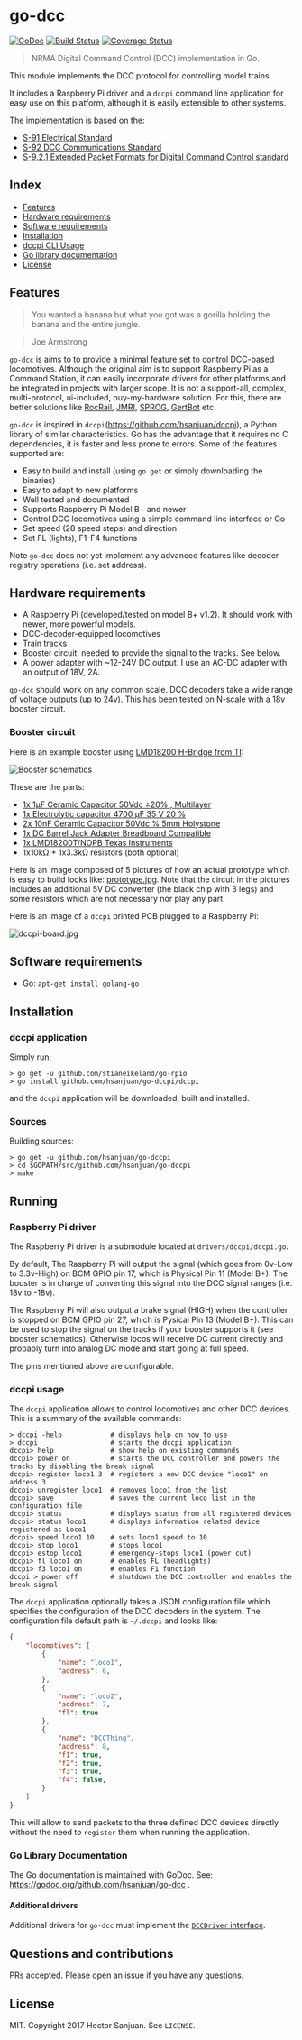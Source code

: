 go-dcc
======

[![GoDoc](https://godoc.org/github.com/hsanjuan/go-dcc?status.svg)](http://godoc.org/github.com/hsanjuan/go-dcc)
[![Build Status](https://travis-ci.org/hsanjuan/go-dcc.svg?branch=master)](https://travis-ci.org/hsanjuan/go-dcc)
[![Coverage Status](https://coveralls.io/repos/github/hsanjuan/go-dcc/badge.svg?branch=master)](https://coveralls.io/github/hsanjuan/go-dcc?branch=master)


> NRMA Digital Command Control (DCC) implementation in Go.

This module implements the DCC protocol for controlling model trains.

It includes a Raspberry Pi driver and a `dccpi` command line application for easy use on this platform, although it is
easily extensible to other systems.

The implementation is based on the:
  * [S-91 Electrical Standard](http://www.nmra.org/sites/default/files/standards/sandrp/pdf/s-9.1_electrical_standards_2006.pdf)
  * [S-92 DCC Communications Standard](http://www.nmra.org/sites/default/files/s-92-2004-07.pdf)
  * [S-9.2.1 Extended Packet Formats for Digital Command Control standard](http://www.nmra.org/sites/default/files/s-9.2.1_2012_07.pdf)

Index
-----

  * [Features](#features)
  * [Hardware requirements](#hardware-requirements)
  * [Software requirements](#software-requirements)
  * [Installation](#installation)
  * [dccpi CLI Usage](#dccpi-cli-usage)
  * [Go library documentation](#go-library-documentation)
  * [License](#license)

Features
--------

> You wanted a banana but what you got was a gorilla holding the banana and the entire jungle.

> Joe Armstrong

`go-dcc` is aims to to provide a minimal feature set to control DCC-based locomotives. Although the original aim is to support Raspberry Pi as a Command Station, it can easily incorporate drivers for other platforms and be integrated in projects with larger scope. It is not a support-all, complex, multi-protocol, ui-included, buy-my-hardware solution. For this, there are better solutions like [RocRail](http://wiki.rocrail.net/doku.php), [JMRI](http://jmri.sourceforge.net/), [SPROG](http://www.sprog-dcc.co.uk/), [GertBot](http://www.gertbot.com/) etc.

`go-dcc` is inspired in `dccpi`(https://github.com/hsanjuan/dccpi), a Python library of similar characteristics. Go has the advantage that it requires no C dependencies, it is faster and less prone to errors. Some of the features supported are:

  * Easy to build and install (using `go get` or simply downloading the binaries)
  * Easy to adapt to new platforms
  * Well tested and documented
  * Supports Raspberry Pi Model B+ and newer
  * Control DCC locomotives using a simple command line interface or Go
  * Set speed (28 speed steps) and direction
  * Set FL (lights), F1-F4 functions

Note `go-dcc` does not yet implement any advanced features like decoder registry operations (i.e. set address).

Hardware requirements
---------------------

  * A Raspberry Pi (developed/tested on model B+ v1.2). It should work with newer, more powerful models.
  * DCC-decoder-equipped locomotives
  * Train tracks
  * Booster circuit: needed to provide the signal to the tracks. See below.
  * A power adapter with ~12-24V DC output. I use an AC-DC adapter with an output of 18V, 2A.

`go-dcc` should work on any common scale. DCC decoders take a wide range of voltage outputs (up to 24v). This has been tested on N-scale with a 18v booster circuit.

### Booster circuit

Here is an example booster using [LMD18200 H-Bridge from TI](http://www.ti.com/product/LMD18200):

![Booster schematics](dcc_booster_schem.png)

These are the parts:

  * [1x 1µF Ceramic Capacitor 50Vdc ±20% , Multilayer](http://www.conrad.com/ce/en/product/453382)
  * [1x Electrolytic capacitor 4700 µF 35 V 20 %](http://www.conrad.com/ce/en/product/441958)
  * [2x 10nF Ceramic Capacitor 50Vdc % 5mm Holystone](http://www.conrad.com/ce/en/product/531889)
  * [1x DC Barrel Jack Adapter Breadboard Compatible](http://www.exp-tech.de/dc-barrel-jack-adapter-breadboard-compatible)
  * [1x LMD18200T/NOPB Texas Instruments](http://www.ti.com/product/LMD18200/samplebuy)
  * 1x10kΩ + 1x3.3kΩ resistors (both optional)

Here is an image composed of 5 pictures of how an actual prototype which is easy to build looks like: [prototype.jpg](prototype.jpg). Note that the circuit in the pictures includes an additional 5V DC converter (the black chip with 3 legs) and some resistors which are not necessary nor play any part.

Here is an image of a `dccpi` printed PCB plugged to a Raspberry Pi:

![dccpi-board.jpg](dccpi-board.jpg)

Software requirements
---------------------

  * Go: `apt-get install golang-go`


Installation
------------

### dccpi application

Simply run:

```
> go get -u github.com/stianeikeland/go-rpio
> go install github.com/hsanjuan/go-dccpi/dccpi
```

and the `dccpi` application will be downloaded, built and installed.

### Sources

Building sources:

```
> go get -u github.com/hsanjuan/go-dccpi
> cd $GOPATH/src/github.com/hsanjuan/go-dccpi
> make
```

Running
-------

### Raspberry Pi driver

The Raspberry Pi driver is a submodule located at `drivers/dccpi/dccpi.go`.

By default, The Raspberry Pi will output the signal (which goes from 0v-Low to 3.3v-High) on BCM GPIO pin 17, which is Physical Pin 11 (Model B+). The booster is in charge of converting this signal into the DCC signal ranges (i.e. 18v to -18v).

The Raspberry Pi will also output a brake signal (HIGH) when the controller is stopped on BCM GPIO pin 27, which is Pysical Pin 13 (Model B+). This can be used to stop the signal on the tracks if your booster supports it (see booster schematics). Otherwise locos will receive DC current directly and probably turn into analog DC mode and start going at full speed.

The pins mentioned above are configurable.

### dccpi usage

The `dccpi` application allows to control locomotives and other DCC devices. This is a summary of the available commands:

```
> dccpi -help            # displays help on how to use
> dccpi                  # starts the dccpi application
dccpi> help              # show help on existing commands
dccpi> power on          # starts the DCC controller and powers the tracks by disabling the break signal
dccpi> register loco1 3  # registers a new DCC device "loco1" on address 3
dccpi> unregister loco1  # removes loco1 from the list
dccpi> save              # saves the current loco list in the configuration file 
dccpi> status            # displays status from all registered devices
dccpi> status loco1      # displays information related device registered as Loco1
dccpi> speed loco1 10    # sets loco1 speed to 10
dccpi> stop loco1        # stops loco1
dccpi> estop loco1       # emergency-stops loco1 (power cut)
dccpi> fl loco1 on       # enables FL (headlights)
dccpi> f3 loco1 on       # enables F1 function
dccpi > power off        # shutdown the DCC controller and enables the break signal
```

The `dccpi` application optionally takes a JSON configuration file which specifies the configuration of the DCC decoders in the system. The configuration file default path is `~/.dccpi` and looks like:

```json
{
    "locomotives": [
        {
            "name": "loco1",
            "address": 6,
        },
        {
            "name": "loco2",
            "address": 7,
            "fl": true
        },
        {
            "name": "DCCThing",
            "address": 8,
            "f1": true,
            "f2": true,
            "f3": true,
            "f4": false,
        }
    ]
}
```

This will allow to send packets to the three defined DCC devices directly without the need to `register` them when running the application.

### Go Library Documentation

The Go documentation is maintained with GoDoc. See: https://godoc.org/github.com/hsanjuan/go-dcc .

#### Additional drivers

Additional drivers for `go-dcc` must implement the [`DCCDriver` interface](https://godoc.org/github.com/hsanjuan/go-dcc#DCCDriver).

Questions and contributions
---------------------------

PRs accepted. Please open an issue if you have any questions.

License
-------

MIT. Copyright 2017 Hector Sanjuan. See `LICENSE`.
